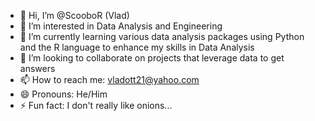 - 👋 Hi, I’m @ScooboR (Vlad)
- 👀 I’m interested in Data Analysis and Engineering
- 🌱 I’m currently learning various data analysis packages using Python and the R language to enhance my skills in Data Analysis
- 💞️ I’m looking to collaborate on projects that leverage data to get answers
- 📫 How to reach me: vladott21@yahoo.com
- 😄 Pronouns: He/Him
- ⚡ Fun fact: I don't really like onions...

<!---
ScooboR/ScooboR is a ✨ special ✨ repository because its `README.md` (this file) appears on your GitHub profile.
You can click the Preview link to take a look at your changes.
--->
